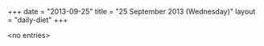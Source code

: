 +++
date = "2013-09-25"
title = "25 September 2013 (Wednesday)"
layout = "daily-diet"
+++

\<no entries\>
